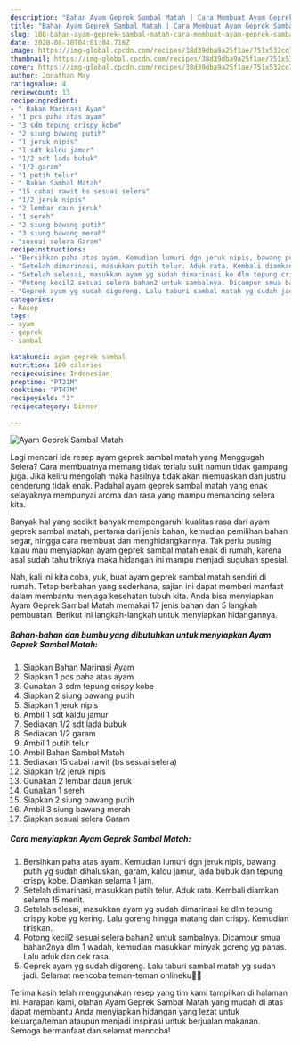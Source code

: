 ```yaml
---
description: "Bahan Ayam Geprek Sambal Matah | Cara Membuat Ayam Geprek Sambal Matah Yang Enak dan Simpel"
title: "Bahan Ayam Geprek Sambal Matah | Cara Membuat Ayam Geprek Sambal Matah Yang Enak dan Simpel"
slug: 180-bahan-ayam-geprek-sambal-matah-cara-membuat-ayam-geprek-sambal-matah-yang-enak-dan-simpel
date: 2020-08-10T04:01:04.716Z
image: https://img-global.cpcdn.com/recipes/38d39dba9a25f1ae/751x532cq70/ayam-geprek-sambal-matah-foto-resep-utama.jpg
thumbnail: https://img-global.cpcdn.com/recipes/38d39dba9a25f1ae/751x532cq70/ayam-geprek-sambal-matah-foto-resep-utama.jpg
cover: https://img-global.cpcdn.com/recipes/38d39dba9a25f1ae/751x532cq70/ayam-geprek-sambal-matah-foto-resep-utama.jpg
author: Jonathan May
ratingvalue: 4
reviewcount: 13
recipeingredient:
- " Bahan Marinasi Ayam"
- "1 pcs paha atas ayam"
- "3 sdm tepung crispy kobe"
- "2 siung bawang putih"
- "1 jeruk nipis"
- "1 sdt kaldu jamur"
- "1/2 sdt lada bubuk"
- "1/2 garam"
- "1 putih telur"
- " Bahan Sambal Matah"
- "15 cabai rawit bs sesuai selera"
- "1/2 jeruk nipis"
- "2 lembar daun jeruk"
- "1 sereh"
- "2 siung bawang putih"
- "3 siung bawang merah"
- "sesuai selera Garam"
recipeinstructions:
- "Bersihkan paha atas ayam. Kemudian lumuri dgn jeruk nipis, bawang putih yg sudah dihaluskan, garam, kaldu jamur, lada bubuk dan tepung crispy kobe. Diamkan selama 1 jam."
- "Setelah dimarinasi, masukkan putih telur. Aduk rata. Kembali diamkan selama 15 menit."
- "Setelah selesai, masukkan ayam yg sudah dimarinasi ke dlm tepung crispy kobe yg kering. Lalu goreng hingga matang dan crispy. Kemudian tiriskan."
- "Potong kecil2 sesuai selera bahan2 untuk sambalnya. Dicampur smua bahan2nya dlm 1 wadah, kemudian masukkan minyak goreng yg panas. Lalu aduk dan cek rasa."
- "Geprek ayam yg sudah digoreng. Lalu taburi sambal matah yg sudah jadi. Selamat mencoba teman-teman onlineku🤗🤗"
categories:
- Resep
tags:
- ayam
- geprek
- sambal

katakunci: ayam geprek sambal 
nutrition: 109 calories
recipecuisine: Indonesian
preptime: "PT21M"
cooktime: "PT47M"
recipeyield: "3"
recipecategory: Dinner

---
```



![Ayam Geprek Sambal Matah](https://img-global.cpcdn.com/recipes/38d39dba9a25f1ae/751x532cq70/ayam-geprek-sambal-matah-foto-resep-utama.jpg)

Lagi mencari ide resep ayam geprek sambal matah yang Menggugah Selera? Cara membuatnya memang tidak terlalu sulit namun tidak gampang juga. Jika keliru mengolah maka hasilnya tidak akan memuaskan dan justru cenderung tidak enak. Padahal ayam geprek sambal matah yang enak selayaknya mempunyai aroma dan rasa yang mampu memancing selera kita.

Banyak hal yang sedikit banyak mempengaruhi kualitas rasa dari ayam geprek sambal matah, pertama dari jenis bahan, kemudian pemilihan bahan segar, hingga cara membuat dan menghidangkannya. Tak perlu pusing kalau mau menyiapkan ayam geprek sambal matah enak di rumah, karena asal sudah tahu triknya maka hidangan ini mampu menjadi suguhan spesial.




Nah, kali ini kita coba, yuk, buat ayam geprek sambal matah sendiri di rumah. Tetap berbahan yang sederhana, sajian ini dapat memberi manfaat dalam membantu menjaga kesehatan tubuh kita. Anda bisa menyiapkan Ayam Geprek Sambal Matah memakai 17 jenis bahan dan 5 langkah pembuatan. Berikut ini langkah-langkah untuk menyiapkan hidangannya.

<!--inarticleads1-->

##### Bahan-bahan dan bumbu yang dibutuhkan untuk menyiapkan Ayam Geprek Sambal Matah:

1. Siapkan  Bahan Marinasi Ayam
1. Siapkan 1 pcs paha atas ayam
1. Gunakan 3 sdm tepung crispy kobe
1. Siapkan 2 siung bawang putih
1. Siapkan 1 jeruk nipis
1. Ambil 1 sdt kaldu jamur
1. Sediakan 1/2 sdt lada bubuk
1. Sediakan 1/2 garam
1. Ambil 1 putih telur
1. Ambil  Bahan Sambal Matah
1. Sediakan 15 cabai rawit (bs sesuai selera)
1. Siapkan 1/2 jeruk nipis
1. Gunakan 2 lembar daun jeruk
1. Gunakan 1 sereh
1. Siapkan 2 siung bawang putih
1. Ambil 3 siung bawang merah
1. Siapkan sesuai selera Garam




<!--inarticleads2-->

##### Cara menyiapkan Ayam Geprek Sambal Matah:

1. Bersihkan paha atas ayam. Kemudian lumuri dgn jeruk nipis, bawang putih yg sudah dihaluskan, garam, kaldu jamur, lada bubuk dan tepung crispy kobe. Diamkan selama 1 jam.
1. Setelah dimarinasi, masukkan putih telur. Aduk rata. Kembali diamkan selama 15 menit.
1. Setelah selesai, masukkan ayam yg sudah dimarinasi ke dlm tepung crispy kobe yg kering. Lalu goreng hingga matang dan crispy. Kemudian tiriskan.
1. Potong kecil2 sesuai selera bahan2 untuk sambalnya. Dicampur smua bahan2nya dlm 1 wadah, kemudian masukkan minyak goreng yg panas. Lalu aduk dan cek rasa.
1. Geprek ayam yg sudah digoreng. Lalu taburi sambal matah yg sudah jadi. Selamat mencoba teman-teman onlineku🤗🤗




Terima kasih telah menggunakan resep yang tim kami tampilkan di halaman ini. Harapan kami, olahan Ayam Geprek Sambal Matah yang mudah di atas dapat membantu Anda menyiapkan hidangan yang lezat untuk keluarga/teman ataupun menjadi inspirasi untuk berjualan makanan. Semoga bermanfaat dan selamat mencoba!
